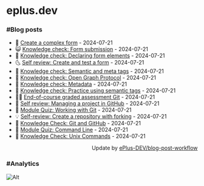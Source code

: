 # eplus.dev

### #Blog posts

<!-- BLOG-POST-LIST:START -->
 - 🧰 [Create a complex form](https://eplus.dev/create-a-complex-form) - 2024-07-21
 - 😺 [Knowledge check: Form submission](https://eplus.dev/knowledge-check-form-submission) - 2024-07-21
 - 🗽 [Knowledge check: Declaring form elements](https://eplus.dev/knowledge-check-declaring-form-elements) - 2024-07-21
 - 🌜 [Self review: Create and test a form](https://eplus.dev/self-review-create-and-test-a-form) - 2024-07-21
 - 📝 [Knowledge check: Semantic and meta tags](https://eplus.dev/knowledge-check-semantic-and-meta-tags) - 2024-07-21
 - 🚀 [Knowledge check: Open Graph Protocol](https://eplus.dev/knowledge-check-open-graph-protocol) - 2024-07-21
 - 💼 [Knowledge check: Metadata](https://eplus.dev/knowledge-check-metadata) - 2024-07-21
 - 🦣 [Knowledge check: Practice using semantic tags](https://eplus.dev/knowledge-check-practice-using-semantic-tags) - 2024-07-21
 - 👨‍🏫 [End-of-course graded assessment Git](https://eplus.dev/end-of-course-graded-assessment-git) - 2024-07-21
 - 🔭 [Self review: Managing a project in GitHub](https://eplus.dev/self-review-managing-a-project-in-github) - 2024-07-21
 - 🤡 [Module Quiz: Working with Git](https://eplus.dev/module-quiz-working-with-git) - 2024-07-21
 - 💡 [Self-review: Create a repository with forking](https://eplus.dev/self-review-create-a-repository-with-forking) - 2024-07-21
 - 🦣 [Knowledge Check: Git and GitHub](https://eplus.dev/knowledge-check-git-and-github) - 2024-07-21
 - 💪 [Module Quiz: Command Line](https://eplus.dev/module-quiz-command-line) - 2024-07-21
 - 🤡 [Knowledge Check: Unix Commands](https://eplus.dev/knowledge-check-unix-commands) - 2024-07-21<!-- BLOG-POST-LIST:END -->

<div align="right">
  Update by <a target="_blank"
    href="https://github.com/ePlus-DEV/blog-post-workflow">ePlus-DEV/blog-post-workflow</a>
</div>

### #Analytics
![Alt](https://repobeats.axiom.co/api/embed/9990f7cddfbad8d834990b10ccad05f81ac1096f.svg "Repobeats analytics image")
